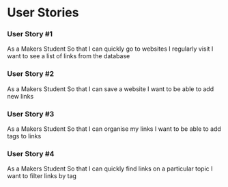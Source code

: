 # User Stories


### User Story #1



As a Makers Student
So that I can quickly go to websites I regularly visit
I want to see a list of links from the database

### User Story #2
As a Makers Student
So that I can save a website
I want to be able to add new links

### User Story #3
As a Makers Student
So that I can organise my links
I want to be able to add tags to links

### User Story #4
As a Makers Student
So that I can quickly find links on a particular topic
I want to filter links by tag
